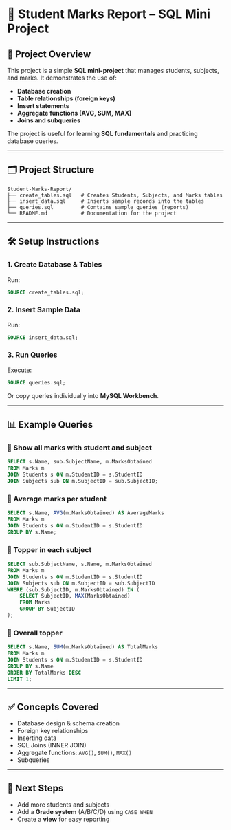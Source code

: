 # 📘 Student Marks Report – SQL Mini Project

## 📖 Project Overview  
This project is a simple **SQL mini-project** that manages students, subjects, and marks. It demonstrates the use of:  
- **Database creation**  
- **Table relationships (foreign keys)**  
- **Insert statements**  
- **Aggregate functions (AVG, SUM, MAX)**  
- **Joins and subqueries**  

The project is useful for learning **SQL fundamentals** and practicing database queries.

---

## 🗂️ Project Structure
```
Student-Marks-Report/
├── create_tables.sql   # Creates Students, Subjects, and Marks tables
├── insert_data.sql     # Inserts sample records into the tables
├── queries.sql         # Contains sample queries (reports)
└── README.md           # Documentation for the project
```

---

## 🛠️ Setup Instructions  

### 1. Create Database & Tables
Run:
```sql
SOURCE create_tables.sql;
```

### 2. Insert Sample Data
Run:
```sql
SOURCE insert_data.sql;
```

### 3. Run Queries
Execute:
```sql
SOURCE queries.sql;
```

Or copy queries individually into **MySQL Workbench**.

---

## 📊 Example Queries  

### 🔹 Show all marks with student and subject
```sql
SELECT s.Name, sub.SubjectName, m.MarksObtained
FROM Marks m
JOIN Students s ON m.StudentID = s.StudentID
JOIN Subjects sub ON m.SubjectID = sub.SubjectID;
```

### 🔹 Average marks per student
```sql
SELECT s.Name, AVG(m.MarksObtained) AS AverageMarks
FROM Marks m
JOIN Students s ON m.StudentID = s.StudentID
GROUP BY s.Name;
```

### 🔹 Topper in each subject
```sql
SELECT sub.SubjectName, s.Name, m.MarksObtained
FROM Marks m
JOIN Students s ON m.StudentID = s.StudentID
JOIN Subjects sub ON m.SubjectID = sub.SubjectID
WHERE (sub.SubjectID, m.MarksObtained) IN (
    SELECT SubjectID, MAX(MarksObtained)
    FROM Marks
    GROUP BY SubjectID
);
```

### 🔹 Overall topper
```sql
SELECT s.Name, SUM(m.MarksObtained) AS TotalMarks
FROM Marks m
JOIN Students s ON m.StudentID = s.StudentID
GROUP BY s.Name
ORDER BY TotalMarks DESC
LIMIT 1;
```

---

## ✅ Concepts Covered
- Database design & schema creation  
- Foreign key relationships  
- Inserting data  
- SQL Joins (INNER JOIN)  
- Aggregate functions: `AVG()`, `SUM()`, `MAX()`  
- Subqueries  

---

## 🚀 Next Steps  
- Add more students and subjects  
- Add a **Grade system** (A/B/C/D) using `CASE WHEN`  
- Create a **view** for easy reporting  
